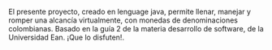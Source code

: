 El presente proyecto, creado en lenguage java, permite llenar, manejar y romper una alcancía virtualmente, con monedas de denominaciones colombianas. Basado en la guía 2 de la materia desarrollo de software, de la Universidad Ean. ¡Que lo disfuten!.
